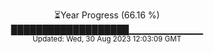 <p align="center">
⏳Year Progress (66.16 %) <br>
███████████████████▁▁▁▁▁▁▁▁▁▁▁ <br>
<sub>Updated: Wed, 30 Aug 2023 12:03:09 GMT</sub>
</p>


